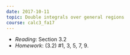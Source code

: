 ```yaml
---
date: 2017-10-11
topic: Double integrals over general regions
course: calc3_fa17
---
```


- *Reading*: Section 3.2
- *Homework*: (3.2) #1, 3, 5, 7, 9.
